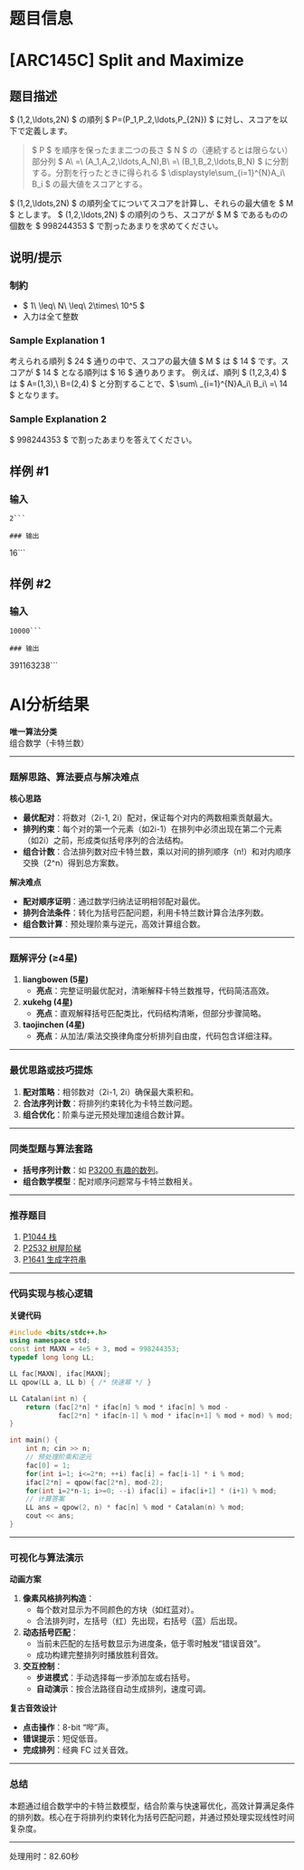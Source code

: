 # 题目信息

# [ARC145C] Split and Maximize

## 题目描述

[problemUrl]: https://atcoder.jp/contests/arc145/tasks/arc145_c

$ (1,2,\ldots,2N) $ の順列 $ P=(P_1,P_2,\ldots,P_{2N}) $ に対し、スコアを以下で定義します。

> $ P $ を順序を保ったまま二つの長さ $ N $ の（連続するとは限らない）部分列 $ A\ =\ (A_1,A_2,\ldots,A_N),B\ =\ (B_1,B_2,\ldots,B_N) $ に分割する。分割を行ったときに得られる $ \displaystyle\sum_{i=1}^{N}A_i\ B_i $ の最大値をスコアとする。

$ (1,2,\ldots,2N) $ の順列全てについてスコアを計算し、それらの最大値を $ M $ とします。 $ (1,2,\ldots,2N) $ の順列のうち、スコアが $ M $ であるものの個数を $ 998244353 $ で割ったあまりを求めてください。

## 说明/提示

### 制約

- $ 1\ \leq\ N\ \leq\ 2\times\ 10^5 $
- 入力は全て整数

### Sample Explanation 1

考えられる順列 $ 24 $ 通りの中で、スコアの最大値 $ M $ は $ 14 $ です。スコアが $ 14 $ となる順列は $ 16 $ 通りあります。 例えば、順列 $ (1,2,3,4) $ は $ A=(1,3),\ B=(2,4) $ と分割することで、$ \sum\ _{i=1}^{N}A_i\ B_i\ =\ 14 $ となります。

### Sample Explanation 2

$ 998244353 $ で割ったあまりを答えてください。

## 样例 #1

### 输入

```
2```

### 输出

```
16```

## 样例 #2

### 输入

```
10000```

### 输出

```
391163238```

# AI分析结果



**唯一算法分类**  
组合数学（卡特兰数）

---

### **题解思路、算法要点与解决难点**  
**核心思路**  
- **最优配对**：将数对（2i-1, 2i）配对，保证每个对内的两数相乘贡献最大。  
- **排列约束**：每个对的第一个元素（如2i-1）在排列中必须出现在第二个元素（如2i）之前，形成类似括号序列的合法结构。  
- **组合计数**：合法排列数对应卡特兰数，乘以对间的排列顺序（n!）和对内顺序交换（2^n）得到总方案数。  

**解决难点**  
- **配对顺序证明**：通过数学归纳法证明相邻配对最优。  
- **排列合法条件**：转化为括号匹配问题，利用卡特兰数计算合法序列数。  
- **组合数计算**：预处理阶乘与逆元，高效计算组合数。  

---

### **题解评分 (≥4星)**  
1. **liangbowen (5星)**  
   - **亮点**：完整证明最优配对，清晰解释卡特兰数推导，代码简洁高效。  
2. **xukehg (4星)**  
   - **亮点**：直观解释括号匹配类比，代码结构清晰，但部分步骤简略。  
3. **taojinchen (4星)**  
   - **亮点**：从加法/乘法交换律角度分析排列自由度，代码包含详细注释。  

---

### **最优思路或技巧提炼**  
1. **配对策略**：相邻数对（2i-1, 2i）确保最大乘积和。  
2. **合法序列计数**：将排列约束转化为卡特兰数问题。  
3. **组合优化**：阶乘与逆元预处理加速组合数计算。  

---

### **同类型题与算法套路**  
- **括号序列计数**：如 [P3200 有趣的数列](https://www.luogu.com.cn/problem/P3200)。  
- **组合数学模型**：配对顺序问题常与卡特兰数相关。  

---

### **推荐题目**  
1. [P1044 栈](https://www.luogu.com.cn/problem/P1044)  
2. [P2532 树屋阶梯](https://www.luogu.com.cn/problem/P2532)  
3. [P1641 生成字符串](https://www.luogu.com.cn/problem/P1641)  

---

### **代码实现与核心逻辑**  
**关键代码**  
```cpp
#include <bits/stdc++.h>
using namespace std;
const int MAXN = 4e5 + 3, mod = 998244353;
typedef long long LL;

LL fac[MAXN], ifac[MAXN];
LL qpow(LL a, LL b) { /* 快速幂 */ }

LL Catalan(int n) { 
    return (fac[2*n] * ifac[n] % mod * ifac[n] % mod - 
            fac[2*n] * ifac[n-1] % mod * ifac[n+1] % mod + mod) % mod;
}

int main() {
    int n; cin >> n;
    // 预处理阶乘和逆元
    fac[0] = 1;
    for(int i=1; i<=2*n; ++i) fac[i] = fac[i-1] * i % mod;
    ifac[2*n] = qpow(fac[2*n], mod-2);
    for(int i=2*n-1; i>=0; --i) ifac[i] = ifac[i+1] * (i+1) % mod;
    // 计算答案
    LL ans = qpow(2, n) * fac[n] % mod * Catalan(n) % mod;
    cout << ans;
}
```

---

### **可视化与算法演示**  
**动画方案**  
1. **像素风格排列构造**：  
   - 每个数对显示为不同颜色的方块（如红蓝对）。  
   - 合法排列时，左括号（红）先出现，右括号（蓝）后出现。  
2. **动态括号匹配**：  
   - 当前未匹配的左括号数显示为进度条，低于零时触发“错误音效”。  
   - 成功构建完整排列时播放胜利音效。  
3. **交互控制**：  
   - **步进模式**：手动选择每一步添加左或右括号。  
   - **自动演示**：按合法路径自动生成排列，速度可调。  

**复古音效设计**  
- **点击操作**：8-bit “哔”声。  
- **错误提示**：短促低音。  
- **完成排列**：经典 FC 过关音效。  

---

### **总结**  
本题通过组合数学中的卡特兰数模型，结合阶乘与快速幂优化，高效计算满足条件的排列数。核心在于将排列约束转化为括号匹配问题，并通过预处理实现线性时间复杂度。

---
处理用时：82.60秒